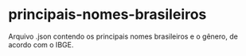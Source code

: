 # principais-nomes-brasileiros
Arquivo .json contendo os principais nomes brasileiros e o gênero, de acordo com o IBGE.
